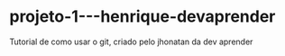 # projeto-1---henrique-devaprender
Tutorial de como usar o git, criado pelo jhonatan da dev aprender
